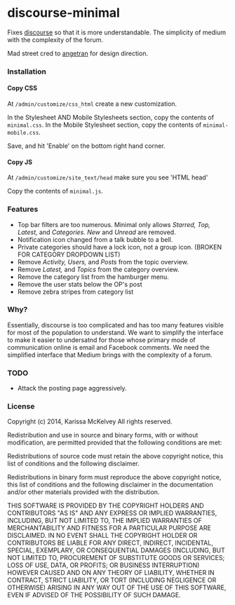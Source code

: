 discourse-minimal
=================

Fixes [discourse](http://discourse.org) so that it is more understandable. The simplicity of medium with the complexity of the forum.

Mad street cred to [angetran](http://angetran.me/) for design direction.

### Installation

#### Copy CSS

At ```/admin/customize/css_html``` create a new customization.

In the Stylesheet AND Mobile Stylesheets section, copy the contents of ```minimal.css```.
In the Mobile Stylesheet section, copy the contents of ```minimal-mobile.css```.

Save, and hit 'Enable' on the bottom right hand corner.

#### Copy JS

At ```/admin/customize/site_text/head``` make sure you see 'HTML head'

Copy the contents of ```minimal.js```.

### Features

  * Top bar filters are too numerous. Minimal only allows *Starred,* *Top,* *Latest,* and *Categories.* *New* and *Unread* are removed.
  * Notification icon changed from a talk bubble to a bell.
  * Private categories should have a lock icon, not a group icon. (BROKEN FOR CATEGORY DROPDOWN LIST)
  * Remove *Activity,* *Users,* and *Posts* from the topic overview.
  * Remove *Latest,* and *Topics* from the category overview.
  * Remove the category list from the hamburger menu.
  * Remove the user stats below the OP's post
  * Remove zebra stripes from category list

### Why?

Essentially, discourse is too complicated and has too many features visible for most of the population to understand. We want to simplify the interface to make it easier to undersatnd for those whose primary mode of communication online is email and Facebook comments. We need the simplified interface that Medium brings with the complexity of a forum.

### TODO
  * Attack the posting page aggressively.


### License

Copyright (c) 2014, Karissa McKelvey All rights reserved.

Redistribution and use in source and binary forms, with or without modification, are permitted provided that the following conditions are met:

Redistributions of source code must retain the above copyright notice, this list of conditions and the following disclaimer.

Redistributions in binary form must reproduce the above copyright notice, this list of conditions and the following disclaimer in the documentation and/or other materials provided with the distribution.

THIS SOFTWARE IS PROVIDED BY THE COPYRIGHT HOLDERS AND CONTRIBUTORS "AS IS" AND ANY EXPRESS OR IMPLIED WARRANTIES, INCLUDING, BUT NOT LIMITED TO, THE IMPLIED WARRANTIES OF MERCHANTABILITY AND FITNESS FOR A PARTICULAR PURPOSE ARE DISCLAIMED. IN NO EVENT SHALL THE COPYRIGHT HOLDER OR CONTRIBUTORS BE LIABLE FOR ANY DIRECT, INDIRECT, INCIDENTAL, SPECIAL, EXEMPLARY, OR CONSEQUENTIAL DAMAGES (INCLUDING, BUT NOT LIMITED TO, PROCUREMENT OF SUBSTITUTE GOODS OR SERVICES; LOSS OF USE, DATA, OR PROFITS; OR BUSINESS INTERRUPTION) HOWEVER CAUSED AND ON ANY THEORY OF LIABILITY, WHETHER IN CONTRACT, STRICT LIABILITY, OR TORT (INCLUDING NEGLIGENCE OR OTHERWISE) ARISING IN ANY WAY OUT OF THE USE OF THIS SOFTWARE, EVEN IF ADVISED OF THE POSSIBILITY OF SUCH DAMAGE.
